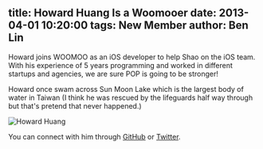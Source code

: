 title: Howard Huang Is a Woomooer
date: 2013-04-01 10:20:00
tags: New Member
author: Ben Lin
---

Howard joins WOOMOO as an iOS developer to help Shao on the iOS team. With his experience of 5 years programming and worked in different startups and agencies, we are sure POP is going to be stronger!

Howard once swam across Sun Moon Lake which is the largest body of water in Taiwan (I think he was rescued by the lifeguards half way through but that's pretend that never happened.)

![Howard Huang](/img/profile/howard-huang.png)

You can connect with him through [GitHub](https://github.com/ZZBHuang) or [Twitter](https://twitter.com/ZZBHuang).
